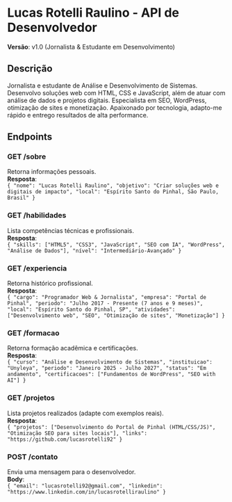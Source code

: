 # Lucas Rotelli Raulino - API de Desenvolvedor
**Versão**: v1.0 (Jornalista & Estudante em Desenvolvimento)

## Descrição
Jornalista e estudante de Análise e Desenvolvimento de Sistemas. Desenvolvo soluções web com HTML, CSS e JavaScript, além de atuar com análise de dados e projetos digitais. Especialista em SEO, WordPress, otimização de sites e monetização. Apaixonado por tecnologia, adapto-me rápido e entrego resultados de alta performance.

## Endpoints

### GET /sobre
Retorna informações pessoais.  
**Resposta**:  
`{ "nome": "Lucas Rotelli Raulino", "objetivo": "Criar soluções web e digitais de impacto", "local": "Espírito Santo do Pinhal, São Paulo, Brasil" }`

### GET /habilidades
Lista competências técnicas e profissionais.  
**Resposta**:  
`{ "skills": ["HTML5", "CSS3", "JavaScript", "SEO com IA", "WordPress", "Análise de Dados"], "nível": "Intermediário-Avançado" }`

### GET /experiencia
Retorna histórico profissional.  
**Resposta**:  
`{ "cargo": "Programador Web & Jornalista", "empresa": "Portal de Pinhal", "periodo": "Julho 2017 - Presente (7 anos e 9 meses)", "local": "Espírito Santo do Pinhal, SP", "atividades": ["Desenvolvimento web", "SEO", "Otimização de sites", "Monetização"] }`

### GET /formacao
Retorna formação acadêmica e certificações.  
**Resposta**:  
`{ "curso": "Análise e Desenvolvimento de Sistemas", "instituicao": "Unyleya", "periodo": "Janeiro 2025 - Julho 2027", "status": "Em andamento", "certificacoes": ["Fundamentos de WordPress", "SEO with AI"] }`

### GET /projetos
Lista projetos realizados (adapte com exemplos reais).  
**Resposta**:  
`{ "projetos": ["Desenvolvimento do Portal de Pinhal (HTML/CSS/JS)", "Otimização SEO para sites locais"], "links": "https://github.com/lucasrotelli92" }`

### POST /contato
Envia uma mensagem para o desenvolvedor.  
**Body**:  
`{ "email": "lucasrotelli92@gmail.com", "linkedin": "https://www.linkedin.com/in/lucasrotelliraulino" }`
